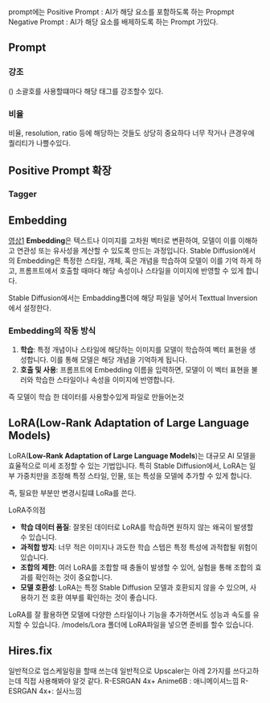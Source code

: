 prompt에는
Positive Prompt :  AI가 해당 요소를 포함하도록 하는 Propmpt
Negative Prompt : AI가 해당 요소를 배제하도록 하는  Prompt
가있다.


## Prompt
### 강조
() 소괄호를 사용할떄마다 해당 태그를 강조할수 있다.

### 비율
비율, resolution, ratio 등에 해당하는 것들도 상당히 중요하다
너무 작거나 큰경우에 퀄리티가 나쁠수있다.

## Positive Prompt 확장

### Tagger

## Embedding
[영상1](https://www.youtube.com/watch?v=kdmaex0W_RI&list=PLKuQxQX8EZn3WK9uZQpdy8cdcF0lwHiGA&index=8)
**Embedding**은 텍스트나 이미지를 고차원 벡터로 변환하여, 모델이 이를 이해하고 연관성 또는 유사성을 계산할 수 있도록 만드는 과정입니다.
Stable Diffusion에서의 Embedding은 특정한 스타일, 개체, 혹은 개념을 학습하여 모델이 이를 기억
하게 하고, 프롬프트에서 호출할 때마다 해당 속성이나 스타일을 이미지에 반영할 수 있게 합니다.

Stable Diffusion에서는 Embadding폴더에 해당 파일을 넣어서 Texttual Inversion 에서 설정한다.
### Embedding의 작동 방식
1. **학습**: 특정 개념이나 스타일에 해당하는 이미지를 모델이 학습하여 벡터 표현을 생성합니다. 이를 통해 모델은 해당 개념을 기억하게 됩니다.
2. **호출 및 사용**: 프롬프트에 Embedding 이름을 입력하면, 모델이 이 벡터 표현을 불러와 학습한 스타일이나 속성을 이미지에 반영합니다.

즉 모델이 학습 한 데이터를 사용할수있게 파일로 만들어논것


## LoRA(Low-Rank Adaptation of Large Language Models)
LoRA(**Low-Rank Adaptation of Large Language Models**)는 대규모 AI 모델을 효율적으로 미세 조정할 수 있는 기법입니다. 특히 Stable Diffusion에서, LoRA는 일부 가중치만을 조정해 특정 스타일, 인물, 또는 특성을 모델에 추가할 수 있게 합니다.

즉, 필요한 부분만 변경시킬떄 LoRa를 쓴다.

LoRA주의점
- **학습 데이터 품질**: 잘못된 데이터로 LoRA를 학습하면 원하지 않는 왜곡이 발생할 수 있습니다.
- **과적합 방지**: 너무 적은 이미지나 과도한 학습 스텝은 특정 특성에 과적합될 위험이 있습니다.
- **조합의 제한**: 여러 LoRA를 조합할 때 충돌이 발생할 수 있어, 실험을 통해 조합의 효과를 확인하는 것이 중요합니다.
- **모델 호환성**: LoRA는 특정 Stable Diffusion 모델과 호환되지 않을 수 있으며, 사용하기 전 호환 여부를 확인하는 것이 좋습니다.

LoRA를 잘 활용하면 모델에 다양한 스타일이나 기능을 추가하면서도 성능과 속도를 유지할 수 있습니다.
/models/Lora 폴더에 LoRA파일을 넣으면 준비를 할수 있습니다.


## Hires.fix
일반적으로 업스케일링을 할때 쓰는데
일반적으로  Upscaler는 아레 2가지를 쓰다고하는데 직접 사용해봐야 알것 같다.
R-ESRGAN 4x+ Anime6B : 애니메이셔느낌
R-ESRGAN 4x+: 실사느낌
